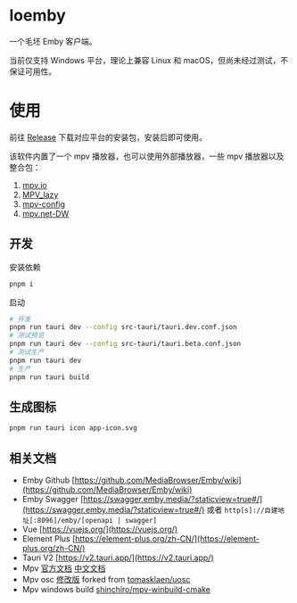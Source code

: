 # loemby

一个毛坯 Emby 客户端。

当前仅支持 Windows 平台，理论上兼容 Linux 和 macOS，但尚未经过测试，不保证可用性。

# 使用
前往 [Release](https://github.com/NPCDW/loemby/releases) 下载对应平台的安装包，安装后即可使用。

该软件内置了一个 mpv 播放器，也可以使用外部播放器，一些 mpv 播放器以及整合包：
1. [mpv.io](https://mpv.io/installation/)
2. [MPV_lazy](https://github.com/hooke007/MPV_lazy)
3. [mpv-config](https://github.com/dyphire/mpv-config)
4. [mpv.net-DW](https://github.com/diana7127/mpv.net-DW)

## 开发

安装依赖
```bash
pnpm i
```

启动
```bash
# 开发
pnpm run tauri dev --config src-tauri/tauri.dev.conf.json
# 测试预览
pnpm run tauri dev --config src-tauri/tauri.beta.conf.json
# 测试生产
pnpm run tauri dev
# 生产
pnpm run tauri build
```

## 生成图标
```bash
pnpm run tauri icon app-icon.svg
```

## 相关文档
- Emby Github [https://github.com/MediaBrowser/Emby/wiki](https://github.com/MediaBrowser/Emby/wiki)
- Emby Swagger [https://swagger.emby.media/?staticview=true#/](https://swagger.emby.media/?staticview=true#/) 或者 `http[s]://自建地址[:8096]/emby/[openapi | swagger]`
- Vue [https://vuejs.org/](https://vuejs.org/)
- Element Plus [https://element-plus.org/zh-CN/](https://element-plus.org/zh-CN/)
- Tauri V2 [https://v2.tauri.app/](https://v2.tauri.app/)
- Mpv [官方文档](https://mpv.io/manual/stable/) [中文文档](https://hooke007.github.io/official_man/mpv.html)
- Mpv osc [修改版](https://github.com/NPCDW/uosc.git) forked from [tomasklaen/uosc](https://github.com/tomasklaen/uosc)
- Mpv windows build [shinchiro/mpv-winbuild-cmake](https://github.com/shinchiro/mpv-winbuild-cmake)
